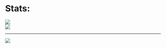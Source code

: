 # Stats:
![](https://github-readme-stats.vercel.app/api?username=kartik-legix&theme=tokyonight&hide_border=false&include_all_commits=true&count_private=true)<br/>
![](https://github-readme-streak-stats.herokuapp.com/?user=kartik-legix&theme=tokyonight&hide_border=false)<br/>

---
[![](https://visitcount.itsvg.in/api?id=kartik-legix&icon=0&color=0)](https://visitcount.itsvg.in)
